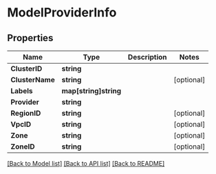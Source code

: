 # ModelProviderInfo

## Properties

Name | Type | Description | Notes
------------ | ------------- | ------------- | -------------
**ClusterID** | **string** |  | 
**ClusterName** | **string** |  | [optional] 
**Labels** | **map[string]string** |  | 
**Provider** | **string** |  | 
**RegionID** | **string** |  | [optional] 
**VpcID** | **string** |  | [optional] 
**Zone** | **string** |  | [optional] 
**ZoneID** | **string** |  | [optional] 

[[Back to Model list]](../README.md#documentation-for-models) [[Back to API list]](../README.md#documentation-for-api-endpoints) [[Back to README]](../README.md)


